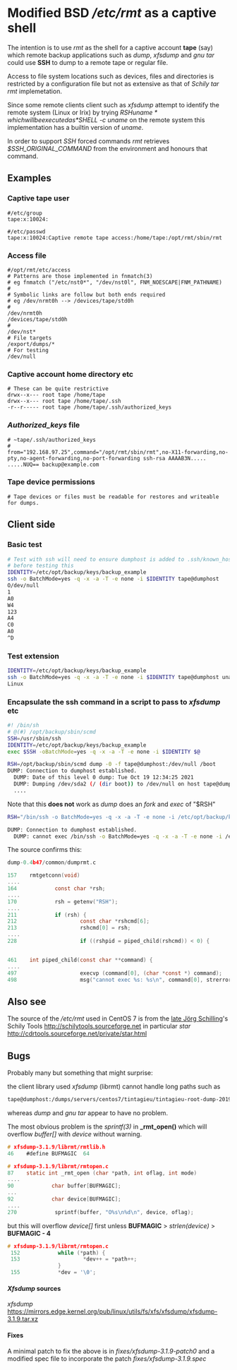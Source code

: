 

# Modified BSD */etc/rmt* as a captive shell

The intention is to use *rmt* as the shell for a captive account **tape** (say) which  remote backup applications such as *dump*, *xfsdump* and *gnu tar* could use **SSH** to dump to a remote tape or regular file. 

Access to file system locations such as devices, files and directories is restricted by a configuration file but not as extensive as that of *Schily tar rmt* implemetation.

Since some remote clients client such as *xfsdump* attempt to identify the remote system (Linux or Irix)  by trying *$RSH uname* which will be executed as *$SHELL -c uname* on the remote system this implementation has a builtin version of *uname*. 

In order to support *SSH* forced commands *rmt* retrieves *$SSH_ORIGINAL_COMMAND*  from the environment and honours that command.

## Examples

### Captive __tape__ user

````
#/etc/group
tape:x:10024:

#/etc/passwd
tape:x:10024:Captive remote tape access:/home/tape:/opt/rmt/sbin/rmt
````

### Access file

````
#/opt/rmt/etc/access
# Patterns are those implemented in fnmatch(3)
# eg fnmatch ("/etc/nst0*", "/dev/nst0l", FNM_NOESCAPE|FNM_PATHNAME)
#
# Symbolic links are follow but both ends required
# eg /dev/nrmt0h --> /devices/tape/std0h
#
/dev/nrmt0h
/devices/tape/std0h
# 
/dev/nst*
# File targets
/export/dumps/*
# For testing
/dev/null
````

### Captive account home directory etc

````
# These can be quite restrictive
drwx--x--- root tape /home/tape
drwx--x--- root tape /home/tape/.ssh
-r--r----- root tape /home/tape/.ssh/authorized_keys
````

### *Authorized_keys* file

````
# ~tape/.ssh/authorized_keys
# 
from="192.168.97.25",command="/opt/rmt/sbin/rmt",no-X11-forwarding,no-pty,no-agent-forwarding,no-port-forwarding ssh-rsa AAAAB3N.....
.....NUQ== backup@example.com
````

### Tape device permissions

````
# Tape devices or files must be readable for restores and writeable for dumps.
````

## Client side

### Basic test 

````bash
# Test with ssh will need to ensure dumphost is added to .ssh/known_hosts
# before testing this
IDENTITY=/etc/opt/backup/keys/backup_example
ssh -o BatchMode=yes -q -x -a -T -e none -i $IDENTITY tape@dumphost
O/dev/null
1
A0
W4
123
A4
C0
A0
^D
````

### Test extension

````bash
IDENTITY=/etc/opt/backup/keys/backup_example
ssh -o BatchMode=yes -q -x -a -T -e none -i $IDENTITY tape@dumphost uname
Linux
````

### Encapsulate the ssh command in a script to pass to *xfsdump* etc

````bash
#! /bin/sh
# @(#) /opt/backup/sbin/scmd
SSH=/usr/sbin/ssh
IDENTITY=/etc/opt/backup/keys/backup_example
exec $SSH -oBatchMode=yes -q -x -a -T -e none -i $IDENTITY $@
````

````bash
RSH=/opt/backup/sbin/scmd dump -0 -f tape@dumphost:/dev/null /boot
DUMP: Connection to dumphost established.
  DUMP: Date of this level 0 dump: Tue Oct 19 12:34:25 2021
  DUMP: Dumping /dev/sda2 (/ (dir boot)) to /dev/null on host tape@dumphost
  ....
````

Note that this **does not** work as *dump* does an *fork* and *exec* of "$RSH" 

```bash
RSH="/bin/ssh -o BatchMode=yes -q -x -a -T -e none -i /etc/opt/backup/keys/backup_example" dump -0 -f tape@dumphost:/dev/null /boot

DUMP: Connection to dumphost established.
  DUMP: cannot exec /bin/ssh -o BatchMode=yes -q -x -a -T -e none -i /etc/opt/backup/keys/backup_example: No such file or directory
```

The source confirms this:

```` c
dump-0.4b47/common/dumprmt.c

157    rmtgetconn(void)
....
164            const char *rsh;
....
170            rsh = getenv("RSH");
....
211            if (rsh) {
212                    const char *rshcmd[6];
213                    rshcmd[0] = rsh;
....
228                    if ((rshpid = piped_child(rshcmd)) < 0) {


461    int piped_child(const char **command) {
....
497                    execvp (command[0], (char *const *) command);
498                    msg("cannot exec %s: %s\n", command[0], strerror(errno));

````

## Also see
The source of the */etc/rmt*  used in CentOS 7 is from the [late Jörg Schilling](https://minnie.tuhs.org/pipermail/tuhs/2021-October/024523.html)'s Schily Tools <http://schilytools.sourceforge.net> in particular *star* <http://cdrtools.sourceforge.net/private/star.html>

## Bugs

Probably many but something that might surprise:

the client library used *xfsdump*  (librmt) cannot handle long paths such as 

````bash
tape@dumphost:/dumps/servers/centos7/tintagieu/tintagieu-root-dump-2019-07-01_23:07:34.dump
````

whereas *dump* and *gnu tar* appear to have no problem.

The most obvious problem is the *sprintf(3)* in **_rmt_open()** which will overflow *buffer[]* with *device* without warning.

````C
# xfsdump-3.1.9/librmt/rmtlib.h
46    #define BUFMAGIC	64

# xfsdump-3.1.9/librmt/rmtopen.c
87    static int _rmt_open (char *path, int oflag, int mode)
....
90            char buffer[BUFMAGIC];
...
92            char device[BUFMAGIC];
....
270            sprintf(buffer, "O%s\n%d\n", device, oflag);
````

but this will overflow *device[]* first unless **BUFMAGIC** &gt; *strlen(device)* &gt; **BUFMAGIC - 4**

````C
# xfsdump-3.1.9/librmt/rmtopen.c
 152            while (*path) {
 153                    *dev++ = *path++;
                }
 155            *dev = '\0';
````
#### *Xfsdump* sources

*xfsdump* <https://mirrors.edge.kernel.org/pub/linux/utils/fs/xfs/xfsdump/xfsdump-3.1.9.tar.xz>

#### Fixes
A minimal patch to fix the above is in *fixes/xfsdump-3.1.9-patch0*
and a modified spec file to incorporate the patch
*fixes/xfsdump-3.1.9.spec* 

